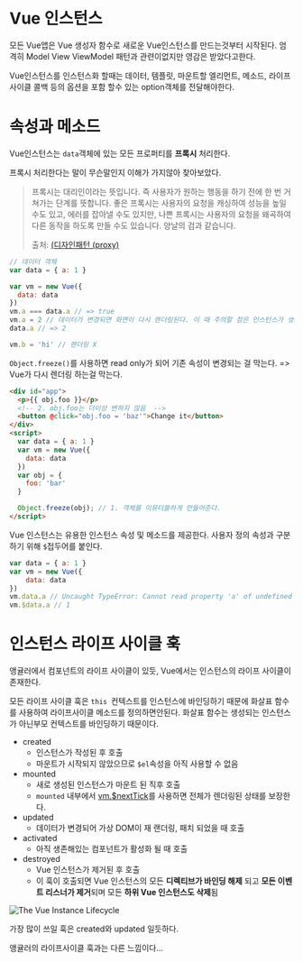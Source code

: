 # Vue 인스턴스

모든 Vue앱은 Vue 생성자 함수로 새로운 Vue인스턴스를 만드는것부터 시작된다. 엄격히 Model View ViewModel 패턴과 관련이없지만 영감은 받았다고한다.

Vue인스턴스를 인스턴스화 할때는 데이터, 템플릿, 마운트할 엘리먼트, 메소드, 라이프사이클 콜백 등의 옵션을 포함 할수 있는 option객체를 전달해야한다.



# 속성과 메소드

Vue인스턴스는 `data`객체에  있는 모든 프로퍼티를 **프록시** 처리한다.

프록시 처리한다는 말이 무슨말인지 이해가 가지않아 찾아보았다.

> 프록시는 대리인이라는 뜻입니다. 즉 사용자가 원하는 행동을 하기 전에 한 번 거쳐가는 단계를 뜻합니다. 좋은 프록시는 사용자의 요청을 캐싱하여 성능을 높일 수도 있고, 에러를 잡아낼 수도 있지만, 나쁜 프록시는 사용자의 요청을 왜곡하여 다른 동작을 하도록 만들 수도 있습니다. 양날의 검과 같습니다.
>
> 출처: [(디자인패턴 (proxy)](https://www.zerocho.com/category/JavaScript/post/57c0e816acce261700311c32)

```javascript
// 데이터 객체
var data = { a: 1 }

var vm = new Vue({
  data: data
})
vm.a === data.a // => true
vm.a = 2 // 데이터가 변경되면 화면이 다시 렌더링된다. 이 때 주의할 점은 인스턴스가 생성될 때 존재한 데이터가 아니면 화면이 다시 렌더링되지않는다는 것이다.
data.a // => 2 

vm.b = 'hi' // 렌더링 X
```



`Object.freeze()`를 사용하면 read only가 되어 기존 속성이 변경되는 걸 막는다. => Vue가 다시 렌더링 하는걸 막는다.

```html
<div id="app">
  <p>{{ obj.foo }}</p>
  <!-- 2. obj.foo는 더이상 변하지 않음  -->
  <button @click="obj.foo = 'baz'">Change it</button>
</div>
<script>
  var data = { a: 1 }
  var vm = new Vue({
    data: data
  })
  var obj = {
    foo: 'bar'
  }

  Object.freeze(obj); // 1. 객체를 이뮤터블하게 만들어준다.
</script>
```



Vue 인스턴스는 유용한 인스턴스 속성 및 메소드를 제공한다. 사용자 정의 속성과 구분하기 위해 `$`접두어를 붙인다.

```javascript
var data = { a: 1 }
var vm = new Vue({
    data: data
})			
vm.data.a // Uncaught TypeError: Cannot read property 'a' of undefined
vm.$data.a // 1
```



# 인스턴스 라이프 사이클 훅

앵귤러에서 컴포넌트의 라이프 사이클이 있듯, Vue에서는 인스턴스의 라이프 사이클이 존재한다. 

모든 라이프 사이클 훅은 `this `컨텍스트를 인스턴스에 바인딩하기 때문에 화살표 함수를 사용하여 라이프사이클 메소드를 정의하면안된다. 화살표 함수는 생성되는 인스턴스가 아닌부모 컨텍스트를 바인딩하기 때문이다. 



- created
  - 인스턴스가 작성된 후 호출
  -  마운트가 시작되지 않았으므로 `$el`속성을 아직 사용할 수 없음
- mounted
  - 새로 생성된 인스턴스가 마운트 된 직후 호출
  - `mounted` 내부에서 [vm.$nextTick](https://kr.vuejs.org/v2/api/#vm-nextTick)를 사용하면 전체가 렌더링된 상태를 보장한다.
- updated
  - 데이터가 변경되어 가상 DOM이 재 랜더링, 패치 되었을 때 호출
- activated
  - 아직 생존해있는 컴포넌트가 활성화 될 때 호출
- destroyed
  - Vue 인스턴스가 제거된 후 호출
  - 이 훅이 호출되면 Vue 인스턴스의 모든 **디렉티브가 바인딩 해제** 되고 **모든 이벤트 리스너가 제거**되며 모든 **하위 Vue 인스턴스도 삭제**됨

![The Vue Instance Lifecycle](https://kr.vuejs.org/images/lifecycle.png)



가장 많이 쓰일 훅은 created와 updated 일듯하다. 

앵귤러의 라이프사이클 훅과는 다른 느낌이다...